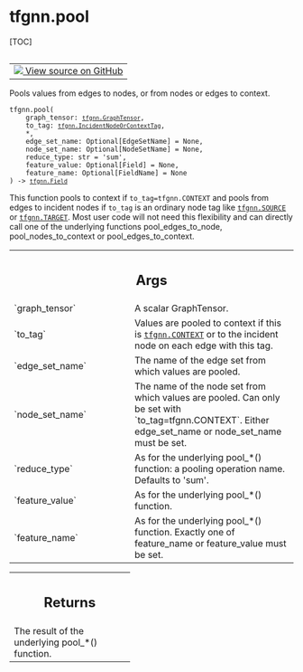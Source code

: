 # tfgnn.pool

[TOC]

<!-- Insert buttons and diff -->

<table class="tfo-notebook-buttons tfo-api nocontent" align="left">
<td>
  <a target="_blank" href="https://github.com/tensorflow/gnn/tree/master/tensorflow_gnn/graph/graph_tensor_ops.py#L372-L420">
    <img src="https://www.tensorflow.org/images/GitHub-Mark-32px.png" />
    View source on GitHub
  </a>
</td>
</table>

Pools values from edges to nodes, or from nodes or edges to context.

<pre class="devsite-click-to-copy prettyprint lang-py tfo-signature-link">
<code>tfgnn.pool(
    graph_tensor: <a href="../tfgnn/GraphTensor.md"><code>tfgnn.GraphTensor</code></a>,
    to_tag: <a href="../tfgnn/IncidentNodeOrContextTag.md"><code>tfgnn.IncidentNodeOrContextTag</code></a>,
    *,
    edge_set_name: Optional[EdgeSetName] = None,
    node_set_name: Optional[NodeSetName] = None,
    reduce_type: str = &#x27;sum&#x27;,
    feature_value: Optional[Field] = None,
    feature_name: Optional[FieldName] = None
) -> <a href="../tfgnn/Field.md"><code>tfgnn.Field</code></a>
</code></pre>

<!-- Placeholder for "Used in" -->

This function pools to context if `to_tag=tfgnn.CONTEXT` and pools from edges to
incident nodes if `to_tag` is an ordinary node tag like
<a href="../tfgnn.md#SOURCE"><code>tfgnn.SOURCE</code></a> or
<a href="../tfgnn.md#TARGET"><code>tfgnn.TARGET</code></a>. Most user code will
not need this flexibility and can directly call one of the underlying functions
pool_edges_to_node, pool_nodes_to_context or pool_edges_to_context.

<!-- Tabular view -->

 <table class="responsive fixed orange">
<colgroup><col width="214px"><col></colgroup>
<tr><th colspan="2"><h2 class="add-link">Args</h2></th></tr>

<tr>
<td>
`graph_tensor`
</td>
<td>
A scalar GraphTensor.
</td>
</tr><tr>
<td>
`to_tag`
</td>
<td>
Values are pooled to context if this is <a href="../tfgnn.md#CONTEXT"><code>tfgnn.CONTEXT</code></a> or to the
incident node on each edge with this tag.
</td>
</tr><tr>
<td>
`edge_set_name`
</td>
<td>
The name of the edge set from which values are pooled.
</td>
</tr><tr>
<td>
`node_set_name`
</td>
<td>
The name of the node set from which values are pooled.
Can only be set with `to_tag=tfgnn.CONTEXT`. Either edge_set_name or
node_set_name must be set.
</td>
</tr><tr>
<td>
`reduce_type`
</td>
<td>
As for the underlying pool_*() function: a pooling operation
name. Defaults to 'sum'.
</td>
</tr><tr>
<td>
`feature_value`
</td>
<td>
As for the underlying pool_*() function.
</td>
</tr><tr>
<td>
`feature_name`
</td>
<td>
As for the underlying pool_*() function.
Exactly one of feature_name or feature_value must be set.
</td>
</tr>
</table>

<!-- Tabular view -->

 <table class="responsive fixed orange">
<colgroup><col width="214px"><col></colgroup>
<tr><th colspan="2"><h2 class="add-link">Returns</h2></th></tr>
<tr class="alt">
<td colspan="2">
The result of the underlying pool_*() function.
</td>
</tr>

</table>

